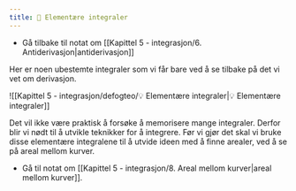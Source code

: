 ```yaml
---
title: 📄 Elementære integraler
---
```

- Gå tilbake til notat om [[Kapittel 5 - integrasjon/6. Antiderivasjon|antiderivasjon]]

Her er noen ubestemte integraler som vi får bare ved å se tilbake på det vi vet om derivasjon.

![[Kapittel 5 - integrasjon/defogteo/💡 Elementære integraler|💡 Elementære integraler]]


Det vil ikke være praktisk å forsøke å memorisere mange integraler. Derfor blir vi nødt til å utvikle teknikker for å integrere. Før vi gjør det skal vi bruke disse elementære integralene til å utvide ideen med å finne arealer, ved å se på areal mellom kurver.

- Gå til notat om [[Kapittel 5 - integrasjon/8. Areal mellom kurver|areal mellom kurver]].

